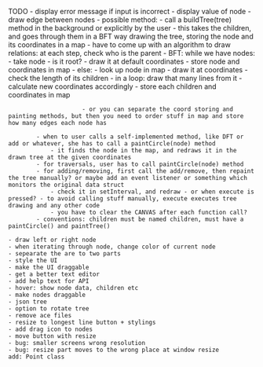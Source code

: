 TODO
    - display error message if input is incorrect
    - display value of node
    - draw edge between nodes
        - possible method:
            - call a buildTree(tree) method in the background or explicitly by the user
            - this takes the children, and goes through them in a BFT way drawing the tree, storing the node and its coordinates in a map
                - have to come up with an algorithm to draw relations: at each step, check who is the parent
                    - BFT:
                        while we have nodes:
                            - take node
                            - is it root?
                                - draw it at default coordinates
                                - store node and coordinates in map
                            - else:
                                - look up node in map
                                - draw it at coordinates
                            - check the length of its children
                            - in a loop: draw that many lines from it
                                - calculate new coordinates accordingly
                                - store each children and coordinates in map

                         - or you can separate the coord storing and painting methods, but then you need to order stuff in map and store how many edges each node has

            - when to user calls a self-implemented method, like DFT or add or whatever, she has to call a paintCircle(node) method
                - it finds the node in the map, and redraws it in the drawn tree at the given coordinates
            - for traversals, user has to call paintCircle(node) method
            - for adding/removing, first call the add/remove, then repaint the tree manually? or maybe add an event listener or something which monitors the original data struct
                - check it in setInterval, and redraw - or when execute is pressed? - to avoid calling stuff manually, execute executes tree drawing and any other code
                - you have to clear the CANVAS after each function call?
            - conventions: children must be named children, must have a paintCircle() and paintTree()

    - draw left or right node
    - when iterating through node, change color of current node
    - sepearate the are to two parts
    - style the UI
    - make the UI draggable
    - get a better text editor
    - add help text for API
    - hover: show node data, children etc
    - make nodes draggable
    - json tree
    - option to rotate tree
    - remove ace files
    - resize to longest line button + stylings
    - add drag icon to nodes
    - move button with resize
    - bug: smaller screens wrong resolution
    - bug: resize part moves to the wrong place at window resize
    add: Point class
